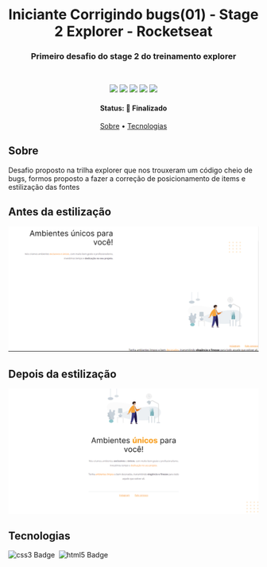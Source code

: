 <h1 align="center">
	Iniciante Corrigindo bugs(01) - Stage 2 Explorer - Rocketseat 
</h1>

<h3 align="center">
	Primeiro desafio do stage 2 do treinamento explorer
</h3>
<br/>
<p align="center">
	<img src="https://img.shields.io/badge/PRs-welcome-brightgreen.svg?style=flat-square"/>
	<img src="https://img.shields.io/github/license/williangomesdev/Explorer-Stage2-CorrigindoBugs-01- ?color=green"/>
	<img src="https://img.shields.io/github/repo-size/williangomesdev/Explorer-Stage2-CorrigindoBugs-01- ?color=green"/>
	<img src="https://img.shields.io/github/last-commit/williangomesdev/Explorer-Stage2-CorrigindoBugs-01- ?color=green"/>
	<img src="https://img.shields.io/github/languages/count/williangomesdev/Explorer-Stage2-CorrigindoBugs-01- ?color=green"/>
</p>

<h4 align="center">
	Status: 🚀 Finalizado
</h4>

<p align="center">
	<a href="#about">Sobre</a> •
	<a href="#tech-stack">Tecnologias</a> 
</p>

## Sobre

Desafio proposto na trilha explorer que nos trouxeram um código cheio de bugs, formos proposto a fazer a correção de posicionamento de items e estilização das fontes

## Antes da estilização

<img src="./images/gitImages/Desafio01(Antes).PNG"/>

## Depois da estilização
<img src="./images/gitImages/Desafio01(Depois).PNG"/>

## Tecnologias

<img src="https://img.shields.io/badge/Css3-05122A?style=flat&logo=css3" alt="css3 Badge" height="25">&nbsp;
<img src="https://img.shields.io/badge/Html5-05122A?style=flat&logo=html5" alt="html5 Badge" height="25">&nbsp;
